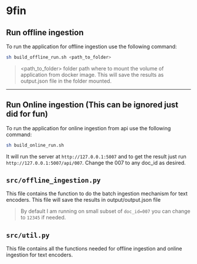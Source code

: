 # 9fin

## Run offline ingestion 

To run the application for offline ingestion use the following command:

```bash
sh build_offline_run.sh <path_to_folder>  
````

> <path_to_folder> folder path where to mount the volume of application from docker image. This will save the results as output.json file in the folder mounted.
---


## Run Online ingestion (This can be ignored just did for fun)

To run the application for online ingestion from api use the following command:

```bash
sh build_online_run.sh
````

It will run the server at `http://127.0.0.1:5007` and to get the result just run `http://127.0.0.1:5007/api/007`. Change the 007 to any doc_id as desired.

## `src/offline_ingestion.py`

This file contains the function to do the batch ingestion mechanism for text encoders.
This file will save the results in output/output.json file

> By default I am running on small subset of `doc_id=007` you can change to `12345` if needed.

## `src/util.py`

This file contains all the functions needed for offline ingestion and online ingestion for text encoders. 